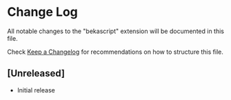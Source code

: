 # Change Log

All notable changes to the "bekascript" extension will be documented in this file.

Check [Keep a Changelog](http://keepachangelog.com/) for recommendations on how to structure this file.

## [Unreleased]

- Initial release